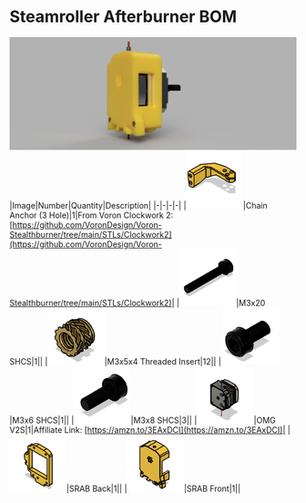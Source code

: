 # Steamroller Afterburner BOM
![](images/sr-10.png)
|Image|Number|Quantity|Description|
|-|-|-|-|
|![](images/Chain%20Anchor%20%283%20Hole%29.png)|Chain Anchor (3 Hole)|1|From Voron Clockwork 2: [https://github.com/VoronDesign/Voron-Stealthburner/tree/main/STLs/Clockwork2](https://github.com/VoronDesign/Voron-Stealthburner/tree/main/STLs/Clockwork2)|
|![](images/M3x20%20SHCS.png)|M3x20 SHCS|1||
|![](images/M3x5x4%20Threaded%20Insert.png)|M3x5x4 Threaded Insert|12||
|![](images/M3x6%20SHCS.png)|M3x6 SHCS|1||
|![](images/M3x8%20SHCS.png)|M3x8 SHCS|3||
|![](images/OMG%20V2S.png)|OMG V2S|1|Affiliate Link: [https://amzn.to/3EAxDCI](https://amzn.to/3EAxDCI)|
|![](images/SRAB%20Back.png)|SRAB Back|1||
|![](images/SRAB%20Front.png)|SRAB Front|1||